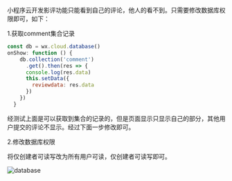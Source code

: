 

小程序云开发影评功能只能看到自己的评论，他人的看不到。只需要修改数据库权限即可，如下：

1.获取comment集合记录
```javascript
const db = wx.cloud.database()
onShow: function () {
    db.collection('comment')
      .get().then(res => {
      console.log(res.data)
      this.setData({
        reviewdata: res.data
      })
    })
  }
```


经测试上面是可以获取到集合的记录的，但是页面显示只显示自己的部分，其他用户提交的评论不显示。经过下面一步修改即可。

2.修改数据库权限

将仅创建者可读写改为所有用户可读，仅创建者可读写即可。

![database](https://img-blog.csdnimg.cn/20190824151128349.png?x-oss-process=image/watermark,type_ZmFuZ3poZW5naGVpdGk,shadow_10,text_aHR0cHM6Ly9ibG9nLmNzZG4ubmV0L3cxNDE4ODk5NTMy,size_16,color_FFFFFF,t_70)


